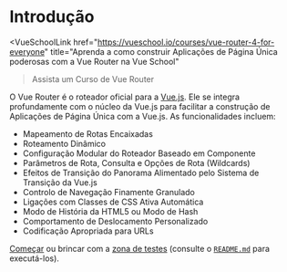 # Introdução

<VueSchoolLink
  href="https://vueschool.io/courses/vue-router-4-for-everyone"
  title="Aprenda a como construir Aplicações de Página Única poderosas com a Vue Router na Vue School"
>Assista um Curso de Vue Router</VueSchoolLink>

O Vue Router é o roteador oficial para a [Vue.js](https://vuejs.org). Ele se integra profundamente com o núcleo da Vue.js para facilitar a construção de Aplicações de Página Única com a Vue.js. As funcionalidades incluem:

- Mapeamento de Rotas Encaixadas
- Roteamento Dinâmico
- Configuração Modular do Roteador Baseado em Componente
- Parâmetros de Rota, Consulta e Opções de Rota (Wildcards)
- Efeitos de Transição do Panorama Alimentado pelo Sistema de Transição da Vue.js
- Controlo de Navegação Finamente Granulado
- Ligações com Classes de CSS Ativa Automática
- Modo de História da HTML5 ou Modo de Hash
- Comportamento de Deslocamento Personalizado
- Codificação Apropriada para URLs

[Começar](./guide/) ou brincar com a [zona de testes](https://github.com/vuejs/router/tree/main/packages/playground) (consulte o [`README.md`](https://github.com/vuejs/router) para executá-los).

<HomeSponsors />

<script setup>
import HomeSponsors from '.vitepress/theme/components/HomeSponsors.vue'
</script>
